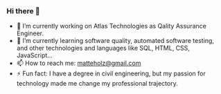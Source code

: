 ### Hi there 👋

- 🔭 I’m currently working on Atlas Technologies as Qality Assurance Engineer.
- 🌱 I’m currently learning software quality, automated software testing, and other technologies and languages like SQL, HTML, CSS, JavaScript...
- 📫 How to reach me: matteholz@gmail.com
- ⚡ Fun fact: I have a degree in civil engineering, but my passion for technology made me change my professional trajectory.
